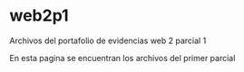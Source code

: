 # web2p1
Archivos del portafolio de evidencias web 2 parcial 1


En esta pagina se encuentran los archivos del primer parcial

